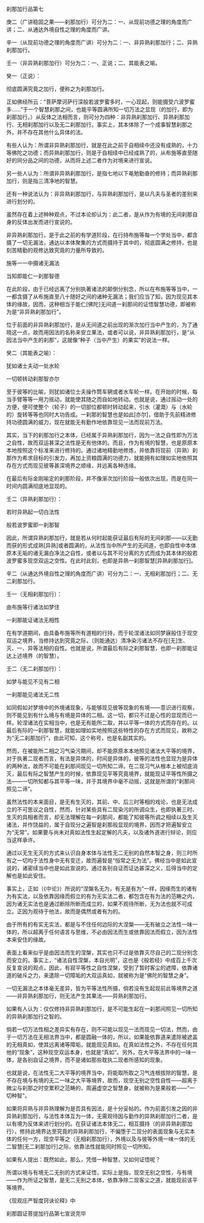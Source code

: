 刹那加行品第七

庚二（广讲稳固之果——刹那加行）可分为二：一、从现前功德之理的角度而广讲；二、从通达外境自性之理的角度而广讲。

辛一（从现前功德之理的角度而广讲）可分为二：一、非异熟刹那加行；二、异熟刹那加行。

壬一（非异熟刹那加行）可分为二：一、正说；二、其能表之喻。

癸一（正说）：

彻底圆满究竟之加行，便称之为刹那加行。

正如佛经所云：“菩萨摩诃萨行深般若波罗蜜多时，一心现起，则能摄受六波罗蜜多……”于一个智慧刹那之间，也能平等圆满所知一切万法之显现（的加行，即为刹那加行。）从反体之法相而言，则可分为四种：非异熟刹那加行、异熟刹那加行、无相刹那加行以及无二刹那加行。事实上，其本体除了一个成事智慧刹那之外，并不存在其他什么异体的法。

有些人认为：所谓非异熟刹那加行，就是在此之前于自相续中还没有成熟的，十力等佛陀之功德；而异熟刹那加行，则是于自相续中已经成熟了的，从布施等直至随好的同分品之间的功德，从而将上述二者作为对境来进行宣说。

另一些人认为：所谓非异熟刹那加行，是指七地以下黾勉勤奋的修持；而异熟刹那加行，则是指三清净地的智慧。

还有一种说法认为：非异熟刹那加行，与异熟刹那加行，是以凡夫与圣者的差别来进行划分的。

虽然存在着上述种种观点，不过本论却认为：此二者，是从作为有境的无间刹那自身的反体出发而进行宣说的。

非异熟刹那加行，是于此之前的有学道阶段，在行持布施等每一个学处当中，都含摄了一切无漏法，通达以本体聚集的方式而摄持于其中的，彻底圆满之修持，也是刻苦精勤的观修达致究竟的力量所导致的。

施等一一中摄诸无漏法

当知即能仁一刹那智德

在此阶段，由于已经远离了分别执著诸法的颠倒分别念，所以在布施等等当中，一一都含摄了从布施直至八十随好之间的诸种无漏法；我们应当了知，因为现见其本体的缘故，因而，这种相当于能仁\[佛陀\]无间道一刹那间的证悟智慧功德，即被称为是“非异熟刹那加行”。

位于前面的非异熟刹那加行，是从无间道之前出现的渐次加行当中产生的，为了通晓这一点，故而用因法的名称来安立果法，或者可以说，非异熟刹那加行，是“从因法当中产生的刹那”，这就像“种子（当中产生）的果实”的说法一样。

癸二（其能表之喻）：

犹如诸士夫动一处水轮

一切顿转动刹那智亦尔

至于彼等的比喻，则犹如诸位士夫操作筒车辋或者水车轮一样。在开始的时候，每当手臂等等一用力摇动，就能使其随之而自如地转动。也就是说，通过摇动一处的方便，便可使整个（轮子）的一切部位都顿时转动起来，引水（灌溉）与（水轮的）旋转等等也同时大功告成。一刹那的智慧也是如此\[亦尔\]，借助于先前精进修持功德圆满的威力，现在就能无有勤作地依靠现见一法而现前万法。

其实，当下的刹那加行之本体，已经属于异熟刹那加行，因为一法之自性即为万法之自性，故而双运甚深之法性是无有他体的。而且，作为有境的智慧，也是原原本本地按照这个标准来进行修持的。通过诸地精勤地修炼，并依靠将现前（异熟）刹那作为希求目标的引发力，再加上资粮圆满的功德力，就能拥有如理如实地依照其存在方式而现见彼等甚深境界之顺缘，并远离各种违缘。

在最后有际金刚喻定的刹那阶段，并不像渐次加行阶段一般依次出现，而是在同一时间内圆满彻底地显现的。

壬二（异熟刹那加行）：

若时异熟起一切白法性

般若波罗蜜即一刹那智

因此，所谓异熟刹那加行，就是若从何时起能获证最后有际的无间刹那——以无勤而获的形式成熟\[异熟\]或者圆满的，从法性当中所产生的无间道，也即自性中本体原本无垢的诸无漏白净法之自性，或者以与其不可分离的方式而成为其本体的般若波罗蜜多现空双运之空性。在此时此刻，也即是异熟一刹那智慧\[异熟刹那加行\]。

辛二（从通达外境自性之理的角度而广讲）可分为二：一、无相刹那加行；二、无二刹那加行。

壬一（无相刹那加行）：

由布施等行诸法如梦住

一刹那能证诸法无相性

在有学道期间，由具备布施等所有道相的行持，而于轮涅诸法如同梦寐般住于现空双运之境界，当修持达到究竟之际，（则能通达）清净染污诸法不存在\[无\]生、灭、一、异等法相的自性。也就是说，所谓最后有际之刹那智慧，也即一刹那能证达上述境界（的智慧）。

壬二（无二刹那加行）：

如梦与能见不见有二相

一刹那能见诸法无二性

如同假如对梦境中的外境诸现象，与能够现见彼等现象的有境——意识进行观察，则不能见到有什么境与有境是异体的二相。这一切，都只不过是心性的显现而已一样。轮涅诸法在实相当中，也是无有能所二取，并以平等一体的方式而存在的。以最后有际的一刹那智慧，就能如理如实地按照这些特性的存在方式而现见，故称之为“无二刹那加行”，由此可知，这个称号，也是名副其实的。

然而，在被能所二相之习气染污期间，却不能原原本本地照见诸法大平等的境界，对于执著二现者而言，有法是异体的，时间是异体的，彼等的法性也显现为是异体的两种法，故而不可能在刹那间现见一切所知二谛。在二现习气从根本上被彻底消灭，最后有际之智慧产生的时候，依靠现见平等究竟境界，就能现证平等性所摄之法——一切所知都与其平等一味，并于其境界中毫不动摇，这就是所谓的“刹那间照见二谛”。

虽然法性的本来面目，是无有生灭的，其前、中、后三时等相的戏论，也是无法成立的不可思议之自性，然而，针对某些具有二现染污的所调众生，也即执著三时、生灭的具相者而言，却无法理解在每一刹那间，都能了知彼等所调之相续以及生灭诸法，并作饶益的，属于自现分之遍智是刹那般显现的境界，因而才把遍智安立为“无常”。如果要与尚未对真如法性生起定解的凡夫，以及诸外道进行辩论，则应当这样承许。

通过以无生无灭的方式来认识自身本体与法性无二无别的自然本智之身，则三时所有之一切均于法性身中无有变迁，故而遍智是“恒常之无为法”。佛经当中是如此宣说的，诸密续当中也是如此宣说的。通过各别自证而证达甚深之义，后得当中的定解也是如此安住。

事实上，正如（《中论》）所说的“涅槃名无为，有无是有为”一样，因缘而生的诸有为有实法，以及依靠因缘而假立的有为无实法二者，都包含在有为法的范畴之内，因为诸无实法也是通过断除所断而成立的，如果不观待所断，无为法也就不可成立。正因为观待于他法，故而是偶然或者有为的。

由于所有的有实无实法，都是与不住任何边际的大涅槃——无有破立之法性一味一体的，所以超离于任何语言与思维，不必由因法而生或依靠因法而假立，因为法性本来安住的缘故。

表面上看来似乎是由因法而生的涅槃，其实也只不过是依靠灭尽自己的二现分别念而安立的。事实上，“诸法自性涅槃，本自光明”，这也是《般若经》中成百上千次反复宣说的观点，因此，有寂平等性之自性涅槃，受到了暂时客尘的遮障，依靠诸道的破斥之力，来遣除一切障垢的大双运真如，就被称为是“佛陀的智慧之身”。

一切无漏法之本体毫无差异，皆为平等法性所摄，倘若没有生起现前此等境界之道——非异熟刹那加行，则无法产生其果法——异熟刹那加行。

如果有人认为：仅仅修持非异熟刹那加行，是不可能生起在一刹那间照见一切所知的异熟刹那加行之智的。

倘若一切万法性相之差异实有存在，则不可能以现见一法而现见一切法，然而，由于一切万法在无相法界当中，都是圆融一体的，所以，如果能依靠道来遣除被遮盖的无相真如，使其远离诸等障垢，就能现见真如。在真如法性之外，不存在任何其他的“现象”，这种现空双运本身，也就是“真如”。另外，在大平等法界中的一味一体，是各别自证之境界，而不是诸如那些耽执二现者所感知的现象。

也就是说，在法性无二大平等的境界当中，将能取所取之习气连根拔除的智慧，是不存在境与有境的无二一味之大平等境界，故而，现空无别之空性自性——超离于微尘与刹那之时空累积之范畴的，周遍虚空之智慧身，就被称为是果般若——“一切种智”。

如果将异熟与非异熟理解为是否具有因法，是十分妥帖的。作为前面引发之因的非异熟刹那加行，与法性本体互为一体，无需观待因与勤作的异熟刹那加行二者，是以有境为反体来进行划分的。在获证诸法本体无二，相互摄持（的非异熟刹那加行），修持此境界达至究竟的异熟刹那加行，不偏堕于二现分的表面现象与无实本体的任何一方，现空平等之（无相刹那加行），外境以及与彼等外境一味一体的无二智慧\[无二刹那加行\]之际，依靠法性就能同时照见一切所知。

如果有人提出：既然如此，那么，凭借一种智慧，又如何证悟呢？

所谓以境与有境无二无别的方式来证悟，实际上是指，现空无别之空性，与有境——作为所证之智慧，是无二无别之本体，依靠净除二现客尘之道，就能现前该平等境界。

《现观庄严智度窍诀论释》中

刹那圆证菩提加行品第七宣说完毕
